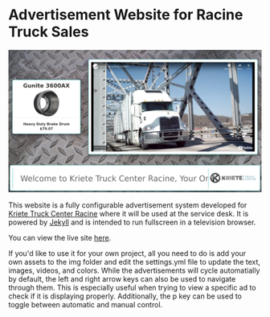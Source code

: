 # Advertisement Website for Racine Truck Sales

![](./example.png)

This website is a fully configurable advertisement system developed for [Kriete Truck Center Racine](http://www.volvotrucks.com/dealers-vtna/en-us/milwaukeetruck/Pages/index.aspx) where it will be used at the service desk. It is powered by [Jekyll](https://jekyllrb.com/) and is intended to run fullscreen in a television browser.

You can view the live site [here](http://literacyfanatic.github.io/TruckAdvertisements/).

If you'd like to use it for your own project, all you need to do is add your own assets to the img folder and edit the settings.yml file to update the text, images, videos, and colors. While the advertisements will cycle automatially by default, the left and right arrow keys can also be used to navigate through them. This is especially useful when trying to view a specific ad to check if it is displaying properly. Additionally, the p key can be used to toggle between automatic and manual control.
